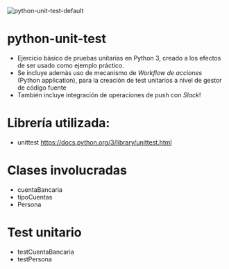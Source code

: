 ![python-unit-test-default](https://github.com/i210-bbdd/python-unit-test/workflows/python-unit-test-default/badge.svg?branch=master&event=push)


# python-unit-test
  + Ejercicio básico de pruebas unitarias en Python 3, creado a los efectos de ser usado como ejemplo práctico.
  + Se incluye además uso de mecanismo de *Workflow de acciones* (Python application), para la creación de test unitarios a nivel de gestor de código fuente
  + También incluye integración de operaciones de push con *Slack*!

# Librería utilizada:
  + unittest <https://docs.python.org/3/library/unittest.html>

# Clases involucradas
  + cuentaBancaria
  + tipoCuentas
  + Persona


# Test unitario

  + testCuentaBancaria
  + testPersona

